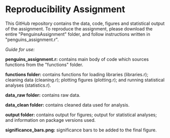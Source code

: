 # Reproducibility Assignment

This GitHub repository contains the data, code, figures and statistical output of the assignment. To reproduce the assignment, please download the entire "PenguinsAssignment" folder, and follow instructions written in "penguins_assignment.r".

_Guide for use:_

**penguins_assignment.r:** contains main body of code which sources functions from the "functions" folder.

**functions folder:** contains functions for loading libraries (libraries.r); cleaning data (cleaning.r); plotting figures (plotting.r); and running statistical analyses (statistics.r).

**data_raw folder:** contains raw data.

**data_clean folder:** contains cleaned data used for analysis.

**output folder:** contains output for figures; output for statistical analyses; and information on package versions used.

**significance_bars.png:** significance bars to be added to the final figure.



  

